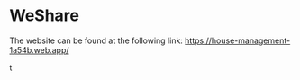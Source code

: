 # WeShare

The website can be found at the following link: https://house-management-1a54b.web.app/

t